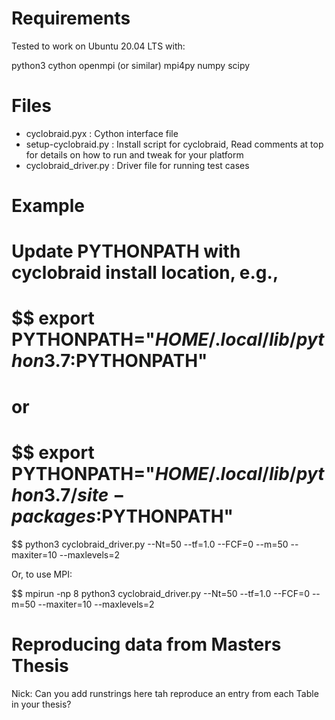# Requirements

Tested to work on Ubuntu 20.04 LTS with:

python3
cython
openmpi (or similar)
mpi4py
numpy
scipy

# Files
- cyclobraid.pyx        :  Cython interface file
- setup-cyclobraid.py   :  Install script for cyclobraid, 
                           Read comments at top for details 
                           on how to run and tweak for your 
                           platform
- cyclobraid_driver.py  :  Driver file for running test cases


# Example
#   Update PYTHONPATH with cyclobraid install location, e.g., 
#   $$ export PYTHONPATH="$HOME/.local/lib/python3.7:$PYTHONPATH"
#   or
#   $$ export PYTHONPATH="$HOME/.local/lib/python3.7/site-packages:$PYTHONPATH"

$$ python3 cyclobraid_driver.py --Nt=50 --tf=1.0 --FCF=0 --m=50 --maxiter=10 --maxlevels=2

Or, to use MPI:

$$ mpirun -np 8 python3 cyclobraid_driver.py --Nt=50 --tf=1.0  --FCF=0 --m=50 --maxiter=10 --maxlevels=2


# Reproducing data from Masters Thesis

Nick: Can you add runstrings here tah reproduce an entry from each Table in your thesis? 



